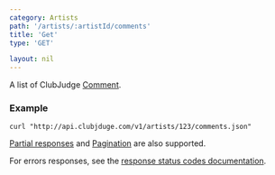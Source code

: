 ```yaml
---
category: Artists
path: '/artists/:artistId/comments'
title: 'Get'
type: 'GET'

layout: nil
---
```


A list of ClubJudge [Comment](#comment-model).

### Example

```
curl "http://api.clubjduge.com/v1/artists/123/comments.json"
```

[Partial responses](#partial-responses) and [Pagination](#pagination) are also supported.

For errors responses, see the [response status codes documentation](#response-status-codes).
